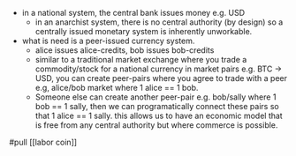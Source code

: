 - in a national system, the central bank issues money e.g. USD  
    - in an anarchist system, there is no central authority (by design) so a centrally issued monetary system is inherently unworkable.  
- what is need is a peer-issued currency system.  
    - alice issues alice-credits, bob issues bob-credits  
    - similar to a traditional market exchange where you trade a commodity/stock for a national currency in market pairs e.g. BTC -> USD, you can create peer-pairs where you agree to trade with a peer e.g, alice/bob market where 1 alice == 1 bob.  
    - Someone else can create another peer-pair e.g. bob/sally where 1 bob == 1 sally, then we can programatically connect these pairs so that 1 alice == 1 sally. this allows us to have an economic model that is free from any central authority but where commerce is possible.

#pull [[labor coin]]